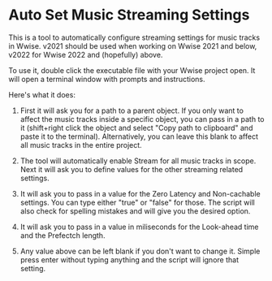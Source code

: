 # Auto Set Music Streaming Settings

 This is a tool to automatically configure streaming settings for music tracks in Wwise. v2021 should be used when working on Wwise 2021 and below, v2022 for Wwise 2022 and (hopefully) above.
 
 To use it, double click the executable file with your Wwise project open. It will open a terminal window with prompts and instructions. 
 
 Here's what it does:
 
 1. First it will ask you for a path to a parent object. If you only want to affect the music tracks inside a specific object, you can pass in a path to it (shift+right click the object and select "Copy path to clipboard" and paste it to the terminal). Alternatively, you can leave this blank to affect all music tracks in the entire project.
 
 2. The tool will automatically enable Stream for all music tracks in scope. Next it will ask you to define values for the other streaming related settings.
 
 3. It will ask you to pass in a value for the Zero Latency and Non-cachable settings. You can type either "true" or "false" for those. The script will also check for spelling mistakes and will give you the desired option.
 
 4. It will ask you to pass in a value in miliseconds for the Look-ahead time and the Prefectch length.
 
 5. Any value above can be left blank if you don't want to change it. Simple press enter without typing anything and the script will ignore that setting.
